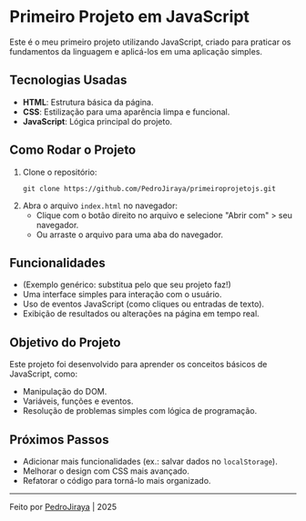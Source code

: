 # Primeiro Projeto em JavaScript

Este é o meu primeiro projeto utilizando JavaScript, criado para praticar os fundamentos da linguagem e aplicá-los em uma aplicação simples.

## Tecnologias Usadas
- **HTML**: Estrutura básica da página.
- **CSS**: Estilização para uma aparência limpa e funcional.
- **JavaScript**: Lógica principal do projeto.

## Como Rodar o Projeto
1. Clone o repositório:
   ```
   git clone https://github.com/PedroJiraya/primeiroprojetojs.git
   ```
2. Abra o arquivo `index.html` no navegador:
   - Clique com o botão direito no arquivo e selecione "Abrir com" > seu navegador.
   - Ou arraste o arquivo para uma aba do navegador.

## Funcionalidades
- (Exemplo genérico: substitua pelo que seu projeto faz!)
- Uma interface simples para interação com o usuário.
- Uso de eventos JavaScript (como cliques ou entradas de texto).
- Exibição de resultados ou alterações na página em tempo real.

## Objetivo do Projeto
Este projeto foi desenvolvido para aprender os conceitos básicos de JavaScript, como:
- Manipulação do DOM.
- Variáveis, funções e eventos.
- Resolução de problemas simples com lógica de programação.

## Próximos Passos
- Adicionar mais funcionalidades (ex.: salvar dados no `localStorage`).
- Melhorar o design com CSS mais avançado.
- Refatorar o código para torná-lo mais organizado.

---

Feito por [PedroJiraya](https://github.com/PedroJiraya) | 2025
